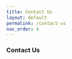 ```yaml
---
title: Contact Us
layout: default
permalink: /contact-us
nav_order: 4
---
```

### Contact Us

<!-- Calendly inline widget begin -->
<div class="calendly-inline-widget" data-url="https://calendly.com/xandermar" style="min-width:320px;height:630px;"></div>
<script type="text/javascript" src="https://assets.calendly.com/assets/external/widget.js" async></script>
<!-- Calendly inline widget end -->